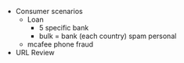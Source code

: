 - Consumer scenarios
	- Loan
		- 5 specific bank
		- bulk = bank (each country) spam  personal
	- mcafee phone fraud
- URL Review